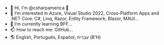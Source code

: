 - 👋 Hi, I’m @csharpamerica 🕎
- 👀 I’m interested in Azure, Visual Studio 2022, Cross-Platform Apps and .NET Core: C#, Linq, Razor, Entity Framework, Blazor, MAUI...
- 🌱 I’m currently learning BFF...
- 📫 How to reach me: GitHub...
- 🌎 English, Português, Español, עִבְרִית (B'H)

<!---
csharpamerica/csharpamerica is a ✨ special ✨ repository because its `README.md` (this file) appears on your GitHub profile.
You can click the Preview link to take a look at your changes.
--->
